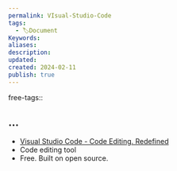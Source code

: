 ```yaml
---
permalink: VIsual-Studio-Code
tags:
  - 🏷️Document
Keywords: 
aliases: 
description: 
updated: 
created: 2024-02-11
publish: true
---
```

free-tags:: 

## ...
- [Visual Studio Code - Code Editing. Redefined](https://code.visualstudio.com/)
- Code editing tool
- Free. Built on open source.